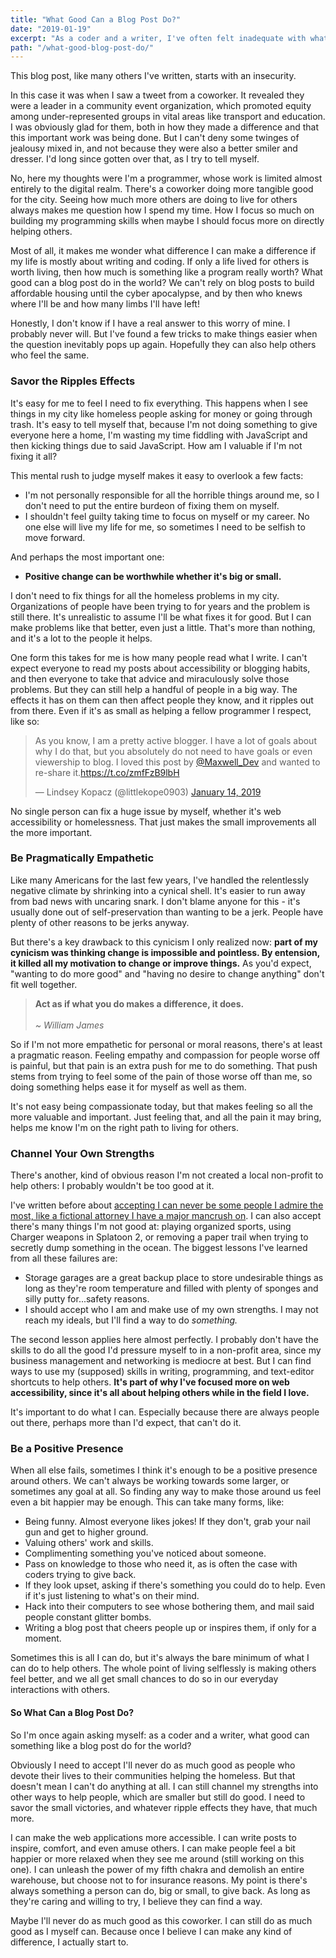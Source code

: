 ```yaml
---
title: "What Good Can a Blog Post Do?"
date: "2019-01-19"
excerpt: "As a coder and a writer, I've often felt inadequate with what I'm giving back to the world. But there are ways I can give back, however small they are."
path: "/what-good-blog-post-do/"
---
```

This blog post, like many others I've written, starts with an insecurity.

In this case it was when I saw a tweet from a coworker. It revealed they were a leader in a community event organization, which promoted equity among under-represented groups in vital areas like transport and education. I was obviously glad for them, both in how they made a difference and that this important work was being done. But I can't deny some twinges of jealousy mixed in, and not because they were also a better smiler and dresser. I'd long since gotten over that, as I try to tell myself.

No, here my thoughts were I'm a programmer, whose work is limited almost entirely to the digital realm. There's a coworker doing more tangible good for the city. Seeing how much more others are doing to live for others always makes me question how I spend my time. How I focus so much on building my programming skills when maybe I should focus more on directly helping others.

Most of all, it makes me wonder what difference I can make a difference if my life is mostly about writing and coding. If only a life lived for others is worth living, then how much is something like a program really worth? What good can a blog post do in the world? We can't rely on blog posts to build affordable housing until the cyber apocalypse, and by then who knews where I'll be and how many limbs I'll have left!

Honestly, I don't know if I have a real answer to this worry of mine. I probably never will. But I've found a few tricks to make things easier when the question inevitably pops up again. Hopefully they can also help others who feel the same.

### Savor the Ripples Effects

It's easy for me to feel I need to fix everything. This happens when I see things in my city like homeless people asking for money or going through trash. It's easy to tell myself that, because I'm not doing something to give everyone here a home, I'm wasting my time fiddling with JavaScript and then kicking things due to said JavaScript. How am I valuable if I'm not fixing it all?

This mental rush to judge myself makes it easy to overlook a few facts:

* I'm not personally responsible for all the horrible things around me, so I don't need to put the entire burdeon of fixing them on myself.
* I shouldn't feel guilty taking time to focus on myself or my career. No one else will live my life for me, so sometimes I need to be selfish to move forward.

And perhaps the most important one:

* **Positive change can be worthwhile whether it's big or small.**

I don't need to fix things for all the homeless problems in my city. Organizations of people have been trying to for years and the problem is still there. It's unrealistic to assume I'll be what fixes it for good. But I can make problems like that better, even just a little. That's more than nothing, and it's a lot to the people it helps.

One form this takes for me is how many people read what I write. I can't expect everyone to read my posts about accessibility or blogging habits, and then everyone to take that advice and miraculously solve those problems. But they can still help a handful of people in a big way. The effects it has on them can then affect people they know, and it ripples out from there. Even if it's as small as helping a fellow programmer I respect, like so:

<blockquote class="twitter-tweet" data-lang="en"><p lang="en" dir="ltr">As you know, I am a pretty active blogger. I have a lot of goals about why I do that, but you absolutely do not need to have goals or even viewership to blog. I loved this post by <a href="https://twitter.com/Maxwell_Dev?ref_src=twsrc%5Etfw">@Maxwell_Dev</a> and wanted to re-share it.<a href="https://t.co/zmfFzB9lbH">https://t.co/zmfFzB9lbH</a></p>&mdash; Lindsey Kopacz (@littlekope0903) <a href="https://twitter.com/littlekope0903/status/1084797372616634369?ref_src=twsrc%5Etfw">January 14, 2019</a></blockquote>
<script async src="https://platform.twitter.com/widgets.js" charset="utf-8"></script>

No single person can fix a huge issue by myself, whether it's web accessibility or homelessness. That just makes the small improvements all the more important.

### Be Pragmatically Empathetic

Like many Americans for the last few years, I've handled the relentlessly negative climate by shrinking into a cynical shell. It's easier to run away from bad news with uncaring snark. I don't blame anyone for this - it's usually done out of self-preservation than wanting to be a jerk. People have plenty of other reasons to be jerks anyway.

But there's a key drawback to this cynicism I only realized now: **part of my cynicism was thinking change is impossible and pointless. By entension, it killed all my motivation to change or improve things.** As you'd expect, "wanting to do more good" and "having no desire to change anything" don't fit well together.

> **Act as if what you do makes a difference, it does.**
> <br />
> <br />
> *~ William James*

So if I'm not more empathetic for personal or moral reasons, there's at least a pragmatic reason. Feeling empathy and compassion for people worse off is painful, but that pain is an extra push for me to do something. That push stems from trying to feel some of the pain of those worse off than me, so doing something helps ease it for myself as well as them.

It's not easy being compassionate today, but that makes feeling so all the more valuable and important. Just feeling that, and all the pain it may bring, helps me know I'm on the right path to living for others.

### Channel Your Own Strengths

There's another, kind of obvious reason I'm not created a local non-profit to help others: I probably wouldn't be too good at it.

I've written before about [accepting I can never be some people I admire the most, like a fictional attorney I have a major mancrush on](https://www.maxwellantonucci.com/notes/2018-10-07.html). I can also accept there's many things I'm not good at: playing organized sports, using Charger weapons in Splatoon 2, or removing a paper trail when trying to secretly dump something in the ocean. The biggest lessons I've learned from all these failures are:

* Storage garages are a great backup place to store undesirable things as long as they're room temperature and filled with plenty of sponges and silly putty for...safety reasons.
* I should accept who I am and make use of my own strengths. I may not reach my ideals, but I'll find a way to do _something._

The second lesson applies here almost perfectly. I probably don't have the skills to do all the good I'd pressure myself to in a non-profit area, since my business management and networking is mediocre at best. But I can find ways to use my (supposed) skills in writing, programming, and text-editor shortcuts to help others. **It's part of why I've focused more on web accessibility, since it's all about helping others while in the field I love.**

It's important to do what I can. Especially because there are always people out there, perhaps more than I'd expect, that can't do it.

### Be a Positive Presence

When all else fails, sometimes I think it's enough to be a positive presence around others. We can't always be working towards some larger, or sometimes any goal at all. So finding any way to make those around us feel even a bit happier may be enough. This can take many forms, like:

* Being funny. Almost everyone likes jokes! If they don't, grab your nail gun and get to higher ground.
* Valuing others' work and skills.
* Complimenting something you've noticed about someone.
* Pass on knowledge to those who need it, as is often the case with coders trying to give back.
* If they look upset, asking if there's something you could do to help. Even if it's just listening to what's on their mind.
* Hack into their computers to see whose bothering them, and mail said people constant glitter bombs.
* Writing a blog post that cheers people up or inspires them, if only for a moment.

Sometimes this is all I can do, but it's always the bare minimum of what I can do to help others. The whole point of living selflessly is making others feel better, and we all get small chances to do so in our everyday interactions with others.

#### So What Can a Blog Post Do?

So I'm once again asking myself: as a coder and a writer, what good can something like a blog post do for the world?

Obviously I need to accept I'll never do as much good as people who devote their lives to their communities helping the homeless. But that doesn't mean I can't do anything at all. I can still channel my strengths into other ways to help people, which are smaller but still do good. I need to savor the small victories, and whatever ripple effects they have, that much more.

I can make the web applications more accessible. I can write posts to inspire, comfort, and even amuse others. I can make people feel a bit happier or more relaxed when they see me around (still working on this one). I can unleash the power of my fifth chakra and demolish an entire warehouse, but choose not to for insurance reasons. My point is there's always something a person can do, big or small, to give back. As long as they're caring and willing to try, I believe they can find a way.

Maybe I'll never do as much good as this coworker. I can still do as much good as I myself can. Because once I believe I can make any kind of difference, I actually start to.
